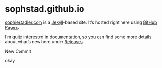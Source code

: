# sophstad.github.io

[sophiestadler.com](http://sophiestadler.com) is a [Jekyll](http://jekyllrb.com)-based site. It’s hosted right here using [GitHub Pages](https://pages.github.com).

I‘m quite interested in documentation, so you can find some more details about what’s new here under [Releases](https://github.com/sophstad/sophstad.github.io/releases).

New Commit

okay
